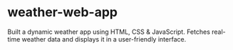 # weather-web-app
Built a dynamic weather app using HTML, CSS &amp; JavaScript. Fetches real-time weather data and displays it in a user-friendly interface.
